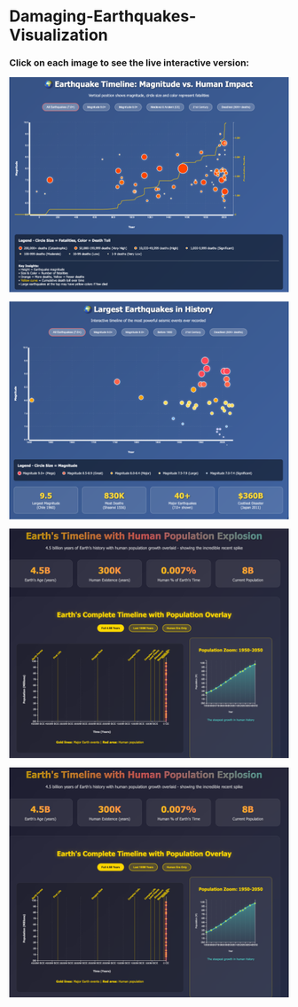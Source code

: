# Damaging-Earthquakes-Visualization

### Click on each image to see the live interactive version:

[![Interactive Figure Preview](static-death.png)](https://smousavi05.github.io/Damaging-Earthquakes-Visualization/earthquake_timeline_visualization-death.html)

[![Interactive Figure Preview](static.png)](https://smousavi05.github.io/Damaging-Earthquakes-Visualization/earthquake_timeline_visualization.html)

[![Interactive Figure Preview](static-pop.png)](https://smousavi05.github.io/Damaging-Earthquakes-Visualization/earth_human_timeline_1.html)

[![Interactive Figure Preview](static-pop.png)](https://smousavi05.github.io/Damaging-Earthquakes-Visualization/earthquake-magnitude-scales.html)
